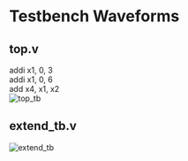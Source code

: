 # Testbench Waveforms
## top.v
addi x1, 0, 3  
addi x1, 0, 6  
add x4, x1, x2  
![top_tb](https://github.com/user-attachments/assets/7bb79e2c-484f-433b-b5a0-780301a25818)
## extend_tb.v
![extend_tb](https://github.com/user-attachments/assets/0e2337cd-2541-4f65-b38a-061e07b17993)
